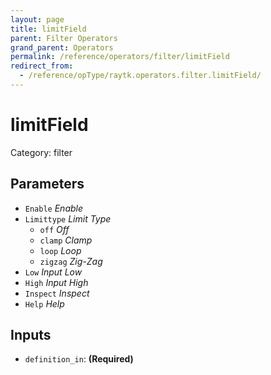 ```yaml
---
layout: page
title: limitField
parent: Filter Operators
grand_parent: Operators
permalink: /reference/operators/filter/limitField
redirect_from:
  - /reference/opType/raytk.operators.filter.limitField/
---
```


# limitField

Category: filter



## Parameters

* `Enable` *Enable*
* `Limittype` *Limit Type*
  * `off` *Off*
  * `clamp` *Clamp*
  * `loop` *Loop*
  * `zigzag` *Zig-Zag*
* `Low` *Input Low*
* `High` *Input High*
* `Inspect` *Inspect*
* `Help` *Help*

## Inputs

* `definition_in`:  **(Required)**